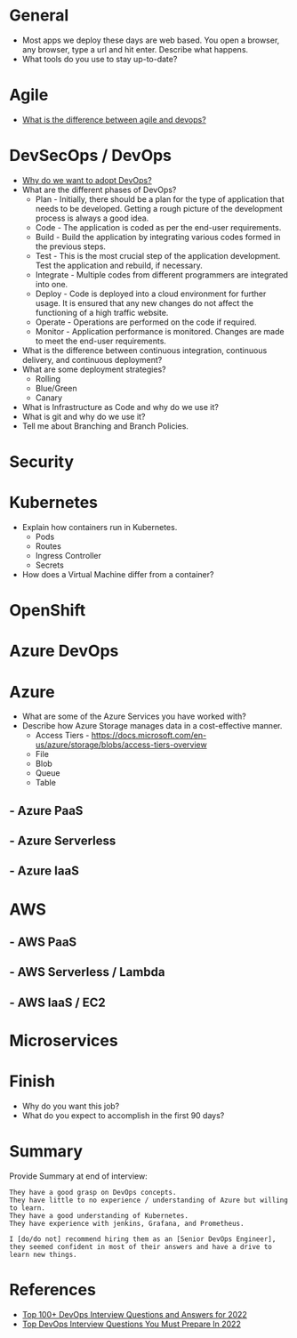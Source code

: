 # General
- Most apps we deploy these days are web based.  You open a browser, any browser, type a url and hit enter.  Describe what happens.
- What tools do you use to stay up-to-date?
# Agile
- [What is the difference between agile and devops?](https://azure.microsoft.com/en-us/overview/devops-vs-agile/#:~:text=Understanding%20the%20difference&text=DevOps%20is%20a%20culture%2C%20fostering,common%20reality%20of%20changing%20needs.)

# DevSecOps / DevOps
- [Why do we want to adopt DevOps?](https://azure.microsoft.com/en-us/resources/cloud-computing-dictionary/what-is-devops/#:~:text=By%20adopting%20a%20DevOps%20culture,and%20achieve%20business%20goals%20faster.)
- What are the different phases of DevOps?
   - Plan - Initially, there should be a plan for the type of application that needs to be developed. Getting a rough picture of the development process is always a good idea.
   - Code - The application is coded as per the end-user requirements. 
   - Build - Build the application by integrating various codes formed in the previous steps.
   - Test - This is the most crucial step of the application development. Test the application and rebuild, if necessary.
   - Integrate - Multiple codes from different programmers are integrated into one.
   - Deploy - Code is deployed into a cloud environment for further usage. It is ensured that any new changes do not affect the functioning of a high traffic website.
   - Operate - Operations are performed on the code if required.
   - Monitor - Application performance is monitored. Changes are made to meet the end-user requirements.
- What is the difference between continuous integration, continuous delivery, and continuous deployment?
- What are some deployment strategies?
   - Rolling
   - Blue/Green
   - Canary
- What is Infrastructure as Code and why do we use it?
- What is git and why do we use it?
- Tell me about Branching and Branch Policies.

# Security

# Kubernetes
- Explain how containers run in Kubernetes.
   - Pods
   - Routes
   - Ingress Controller
   - Secrets
- How does a Virtual Machine differ from a container?

# OpenShift

# Azure DevOps

# Azure 
- What are some of the Azure Services you have worked with?
- Describe how Azure Storage manages data in a cost-effective manner. 
    - Access Tiers - https://docs.microsoft.com/en-us/azure/storage/blobs/access-tiers-overview
    - File
    - Blob
    - Queue
    - Table

## - Azure PaaS

## - Azure Serverless

## - Azure IaaS

# AWS

## - AWS PaaS

## - AWS Serverless / Lambda

## - AWS IaaS / EC2

# Microservices

# Finish
- Why do you want this job?
- What do you expect to accomplish in the first 90 days?

# Summary
Provide Summary at end of interview:
```My assessment on [candidate]:
They have a good grasp on DevOps concepts.
They have little to no experience / understanding of Azure but willing to learn.  
They have a good understanding of Kubernetes. 
They have experience with jenkins, Grafana, and Prometheus.

I [do/do not] recommend hiring them as an [Senior DevOps Engineer], they seemed confident in most of their answers and have a drive to learn new things.
```


# References
- [Top 100+ DevOps Interview Questions and Answers for 2022](https://www.simplilearn.com/tutorials/devops-tutorial/devops-interview-questions)
- [Top DevOps Interview Questions You Must Prepare In 2022](https://www.edureka.co/blog/interview-questions/top-devops-interview-questions-2016/)
